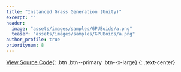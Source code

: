```yaml
---
title: "Instanced Grass Generation (Unity)"
excerpt: ""
header:
  image: "assets/images/samples/GPUBoids/a.png"
  teaser: "assets/images/samples/GPUBoids/a.png"
author_profile: true
prioritynum: 8
---
```


[View Source Code](https://github.com/Otaviopeixoto1/Project-Howl/tree/main/Assets/DetailRenderer){: .btn .btn--primary .btn--x-large}
{: .text-center}
